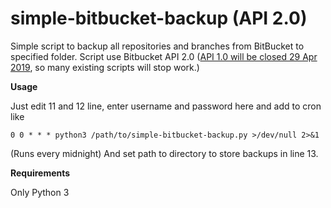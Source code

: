 # simple-bitbucket-backup (API 2.0)
Simple script to backup all repositories and branches from BitBucket to specified folder.
Script use Bitbucket API 2.0 ([API 1.0 will be closed 29 Apr 2019](https://developer.atlassian.com/cloud/bitbucket/deprecation-notice-v1-apis), so many existing scripts will stop work.)

**Usage**

Just edit 11 and 12 line, enter username and password here and add to cron like
```
0 0 * * * python3 /path/to/simple-bitbucket-backup.py >/dev/null 2>&1
```
(Runs every midnight)
And set path to directory to store backups in line 13.

**Requirements**

Only Python 3